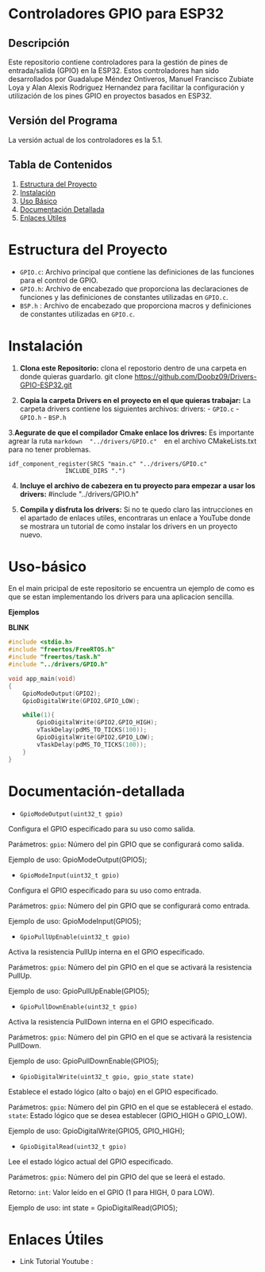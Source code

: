 # Controladores GPIO para ESP32

## Descripción

Este repositorio contiene controladores para la gestión de pines de entrada/salida (GPIO) en la ESP32. Estos controladores han sido desarrollados por Guadalupe Méndez Ontiveros, Manuel Francisco Zubiate Loya y Alan Alexis Rodriguez Hernandez para facilitar la configuración y utilización de los pines GPIO en proyectos basados en ESP32.

## Versión del Programa

La versión actual de los controladores es la 5.1.

## Tabla de Contenidos

1. [Estructura del Proyecto](#estructura-del-proyecto)
2. [Instalación](#instalación)
3. [Uso Básico](#uso-básico)
4. [Documentación Detallada](#Documentación-detallada)
5. [Enlaces Útiles](#enlaces-útiles)

# Estructura del Proyecto

- `GPIO.c`: Archivo principal que contiene las definiciones de las funciones para el control de GPIO.
- `GPIO.h`: Archivo de encabezado que proporciona las declaraciones de funciones y las definiciones de constantes utilizadas en `GPIO.c`.
- `BSP.h` : Archivo de encabezado que proporciona macros y definiciones de constantes utilizadas en `GPIO.c`.

# Instalación

1. **Clona este Repositorio:**
    clona el repostorio dentro de una carpeta en donde quieras guardarlo.
    git clone https://github.com/Doobz09/Drivers-GPIO-ESP32.git

2. **Copia la carpeta Drivers en el proyecto en el que quieras trabajar:**
    La carpeta drivers contiene los siguientes archivos:
    drivers:
        - `GPIO.c`
        - `GPIO.h`
        - `BSP.h`




3.**Aegurate de que el compilador Cmake enlace los drivres:**
    Es importante agrear la ruta ```markdown  "../drivers/GPIO.c"  ```en el archivo CMakeLists.txt para no  tener problemas.

    idf_component_register(SRCS "main.c" "../drivers/GPIO.c"
                    INCLUDE_DIRS ".")

4. **Incluye el archivo de cabezera en tu proyecto para empezar a usar los drivers:**
    #include "../drivers/GPIO.h"

5. **Compila y disfruta los drivers:**
    Si no te quedo claro las intrucciones en el apartado de enlaces utiles, encontraras un enlace a YouTube donde
    se mostrara un tutorial de como instalar los drivers en un proyecto nuevo. 



# Uso-básico
En el main pricipal de este repositorio se encuentra un ejemplo de como es que se estan implementando los drivers para una aplicacion 
sencilla.

**Ejemplos**

**BLINK**
```c
#include <stdio.h>
#include "freertos/FreeRTOS.h"
#include "freertos/task.h"
#include "../drivers/GPIO.h"

void app_main(void)
{
    GpioModeOutput(GPIO2);
    GpioDigitalWrite(GPIO2,GPIO_LOW);

    while(1){
        GpioDigitalWrite(GPIO2,GPIO_HIGH);
        vTaskDelay(pdMS_TO_TICKS(100));
        GpioDigitalWrite(GPIO2,GPIO_LOW);
        vTaskDelay(pdMS_TO_TICKS(100)); 
    }
} 
```
# Documentación-detallada 

- `GpioModeOutput(uint32_t gpio)`

Configura el GPIO especificado para su uso como salida.

Parámetros:
`gpio`: Número del pin GPIO que se configurará como salida.

 Ejemplo de uso:
 GpioModeOutput(GPIO5);



- `GpioModeInput(uint32_t gpio)`

Configura el GPIO especificado para su uso como entrada.

Parámetros:
`gpio`: Número del pin GPIO que se configurará como entrada.

 Ejemplo de uso:
GpioModeInput(GPIO5);



- `GpioPullUpEnable(uint32_t gpio)`

Activa la resistencia PullUp interna en el GPIO especificado.

Parámetros:
`gpio`: Número del pin GPIO en el que se activará la resistencia PullUp.

Ejemplo de uso:
GpioPullUpEnable(GPIO5);



- `GpioPullDownEnable(uint32_t gpio)`

Activa la resistencia PullDown interna en el GPIO especificado.

Parámetros:
`gpio`: Número del pin GPIO en el que se activará la resistencia PullDown.

Ejemplo de uso:
GpioPullDownEnable(GPIO5);



- `GpioDigitalWrite(uint32_t gpio, gpio_state state)`

Establece el estado lógico (alto o bajo) en el GPIO especificado.

Parámetros:
`gpio`: Número del pin GPIO en el que se establecerá el estado.
`state`: Estado lógico que se desea establecer (GPIO_HIGH o GPIO_LOW).

Ejemplo de uso:
GpioDigitalWrite(GPIO5, GPIO_HIGH);



- `GpioDigitalRead(uint32_t gpio)`

Lee el estado lógico actual del GPIO especificado.

Parámetros:
`gpio`: Número del pin GPIO del que se leerá el estado.

Retorno:
`int`: Valor leído en el GPIO (1 para HIGH, 0 para LOW).

Ejemplo de uso:
int state = GpioDigitalRead(GPIO5);


    



# Enlaces Útiles
- Link Tutorial Youtube :

